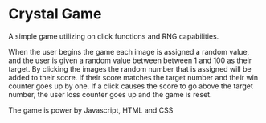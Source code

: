 # Crystal Game

 A simple game utilizing on click functions and RNG capabilities.
 
 When the user begins the game each image is assigned a random value, and the user is given a random value between between 1 and 100 as their target. 
 By clicking the images the random number that is assigned will be added to their score. If their score matches the target number and their win counter goes up by one. If a click causes the score to go above the target number, the user loss counter goes up and the game is reset. 
 
 The game is power by Javascript, HTML and CSS
